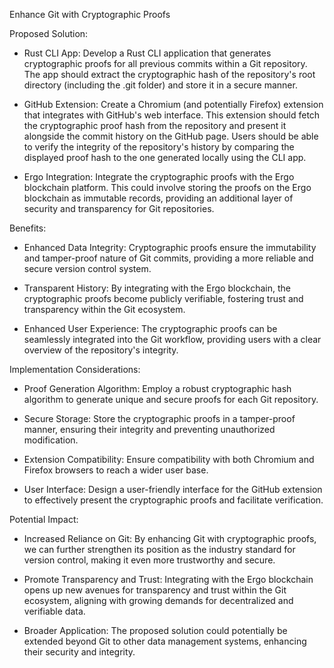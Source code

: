 Enhance Git with Cryptographic Proofs

Proposed Solution:

- Rust CLI App: Develop a Rust CLI application that generates cryptographic proofs for all previous commits within a Git repository. The app should extract the cryptographic hash of the repository's root directory (including the .git folder) and store it in a secure manner.

- GitHub Extension: Create a Chromium (and potentially Firefox) extension that integrates with GitHub's web interface. This extension should fetch the cryptographic proof hash from the repository and present it alongside the commit history on the GitHub page. Users should be able to verify the integrity of the repository's history by comparing the displayed proof hash to the one generated locally using the CLI app.

- Ergo Integration: Integrate the cryptographic proofs with the Ergo blockchain platform. This could involve storing the proofs on the Ergo blockchain as immutable records, providing an additional layer of security and transparency for Git repositories.

Benefits:

- Enhanced Data Integrity: Cryptographic proofs ensure the immutability and tamper-proof nature of Git commits, providing a more reliable and secure version control system.

- Transparent History: By integrating with the Ergo blockchain, the cryptographic proofs become publicly verifiable, fostering trust and transparency within the Git ecosystem.

- Enhanced User Experience: The cryptographic proofs can be seamlessly integrated into the Git workflow, providing users with a clear overview of the repository's integrity.

Implementation Considerations:

- Proof Generation Algorithm: Employ a robust cryptographic hash algorithm to generate unique and secure proofs for each Git repository.

- Secure Storage: Store the cryptographic proofs in a tamper-proof manner, ensuring their integrity and preventing unauthorized modification.

- Extension Compatibility: Ensure compatibility with both Chromium and Firefox browsers to reach a wider user base.

- User Interface: Design a user-friendly interface for the GitHub extension to effectively present the cryptographic proofs and facilitate verification.

Potential Impact:

- Increased Reliance on Git: By enhancing Git with cryptographic proofs, we can further strengthen its position as the industry standard for version control, making it even more trustworthy and secure.

- Promote Transparency and Trust: Integrating with the Ergo blockchain opens up new avenues for transparency and trust within the Git ecosystem, aligning with growing demands for decentralized and verifiable data.

- Broader Application: The proposed solution could potentially be extended beyond Git to other data management systems, enhancing their security and integrity.
